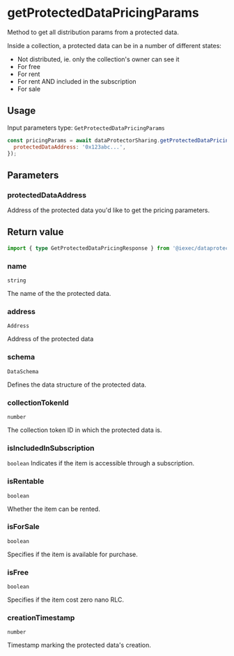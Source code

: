 # getProtectedDataPricingParams

Method to get all distribution params from a protected data.

Inside a collection, a protected data can be in a number of different states:

- Not distributed, ie. only the collection's owner can see it
- For free
- For rent
- For rent AND included in the subscription
- For sale

## Usage

Input parameters type: `GetProtectedDataPricingParams`

```js
const pricingParams = await dataProtectorSharing.getProtectedDataPricingParams({
  protectedDataAddress: '0x123abc...',
});
```

## Parameters

### protectedDataAddress

Address of the protected data you'd like to get the pricing parameters.

## Return value

```ts
import { type GetProtectedDataPricingResponse } from '@iexec/dataprotector';
```

### name

`string`

The name of the the protected data.

### address

`Address`

Address of the protected data

### schema

`DataSchema`

Defines the data structure of the protected data.

### collectionTokenId

`number`

The collection token ID in which the protected data is.

### isIncludedInSubscription

`boolean` Indicates if the item is accessible through a subscription.

### isRentable

`boolean`

Whether the item can be rented.

### isForSale

`boolean`

Specifies if the item is available for purchase.

### isFree

`boolean`

Specifies if the item cost zero nano RLC.

### creationTimestamp

`number`

Timestamp marking the protected data's creation.
